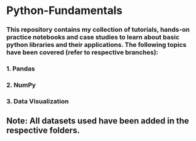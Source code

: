 # Python-Fundamentals

### This repository contains my collection of tutorials, hands-on practice notebooks and case studies to learn about basic python libraries and their applications. The following topics have been covered (refer to respective branches):
### 1. Pandas
### 2. NumPy
### 3. Data Visualization


## Note: All datasets used have been added in the respective folders. 
